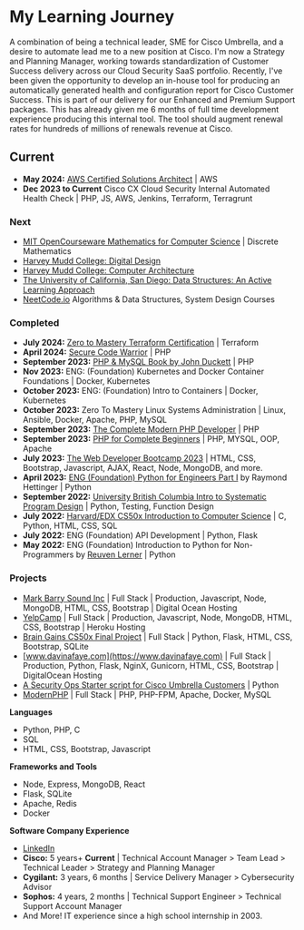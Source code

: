 # My Learning Journey

A combination of being a technical leader, SME for Cisco Umbrella, and a desire to automate lead me to a new position at Cisco. I'm now a Strategy and Planning Manager, working towards standardization of Customer Success delivery across our Cloud Security SaaS portfolio. Recently, I've been given the opportunity to develop an in-house tool for producing an automatically generated health and configuration report for Cisco Customer Success. This is part of our delivery for our Enhanced and Premium Support packages. This has already given me 6 months of full time development experience producing this internal tool. The tool should augment renewal rates for hundreds of millions of renewals revenue at Cisco. 

## **Current**
- **May 2024:** [AWS Certified Solutions Architect](https://learn.cantrill.io/courses/1820301) | AWS
- **Dec 2023 to Current** Cisco CX Cloud Security Internal Automated Health Check | PHP, JS, AWS, Jenkins, Terraform, Terragrunt

### **Next**
- [MIT OpenCourseware Mathematics for Computer Science](https://ocw.mit.edu/courses/6-042j-mathematics-for-computer-science-fall-2010/) | Discrete Mathematics
- [Harvey Mudd College: Digital Design](https://www.edx.org/learn/engineering/harvey-mudd-college-digital-design-2)
- [Harvey Mudd College: Computer Architecture](https://www.edx.org/learn/engineering/harvey-mudd-college-computer-architecture)
- [The University of California, San Diego: Data Structures: An Active Learning Approach](https://www.edx.org/learn/computer-science/the-university-of-california-san-diego-data-structures-an-active-learning-approach)
- [NeetCode.io](https://neetcode.io) Algorithms & Data Structures, System Design Courses

### **Completed**
- **July 2024:** [Zero to Mastery Terraform Certification](https://zerotomastery.io/courses/learn-terraform-certification/) | Terraform
- **April 2024:** [Secure Code Warrior](https://www.securecodewarrior.com/) | PHP
- **September 2023:** [PHP & MySQL Book by John Duckett](https://phpandmysql.com/) | PHP
- **Nov 2023:** ENG: (Foundation) Kubernetes and Docker Container Foundations | Docker, Kubernetes
- **October 2023:** ENG: (Foundation) Intro to Containers | Docker, Kubernetes
- **October 2023:** Zero To Mastery Linux Systems Administration | Linux, Ansible, Docker, Apache, PHP, MySQL
- **September 2023:** [The Complete Modern PHP Developer](https://www.udemy.com/course/complete-modern-php-developer) | PHP
- **September 2023:** [PHP for Complete Beginners](https://www.udemy.com/course/php-for-complete-beginners-includes-msql-object-oriented) | PHP, MYSQL, OOP, Apache
- **July 2023:** [The Web Developer Bootcamp 2023](https://www.udemy.com/course/the-web-developer-bootcamp) | HTML, CSS, Bootstrap, Javascript, AJAX, React, Node, MongoDB, and more.
- **April 2023:** [ENG (Foundation) Python for Engineers Part I](https://twitter.com/raymondh) by Raymond Hettinger | Python
- **September 2022:** [University British Columbia Intro to Systematic Program Design](https://extendedlearning.ubc.ca/programs/introduction-systematic-program-design-python) | Python, Testing, Function Design
- **July 2022:** [Harvard/EDX CS50x Introduction to Computer Science](https://www.edx.org/learn/computer-science/harvard-university-cs50-s-introduction-to-computer-science) | C, Python, HTML, CSS, SQL
- **July 2022:** ENG (Foundation) API Development | Python, Flask
- **May 2022:** ENG (Foundation) Introduction to Python for Non-Programmers by [Reuven Lerner](https://twitter.com/reuvenmlerner) | Python
  
### **Projects**
- [Mark Barry Sound Inc](https://www.markbarrysound.com) | Full Stack | Production, Javascript, Node, MongoDB, HTML, CSS, Bootstrap | Digital Ocean Hosting
- [YelpCamp](https://github.com/CodyCardinal/YelpCamp) | Full Stack | Production, Javascript, Node, MongoDB, HTML, CSS, Bootstrap | Heroku Hosting
- [Brain Gains CS50x Final Project](https://github.com/CodyCardinal/BrainGains) | Full Stack | Python, Flask, HTML, CSS, Bootstrap, SQLite
- [www.davinafaye.com](https://www.davinafaye.com) | Full Stack | Production, Python, Flask, NginX, Gunicorn, HTML, CSS, Bootstrap | DigitalOcean Hosting
- [A Security Ops Starter script for Cisco Umbrella Customers](https://github.com/CiscoDevNet/cloud-security/tree/master/Umbrella/Samples/SOCTools/NSD_Recheck) | Python
- [ModernPHP](https://github.com/CodyCardinal/modernphp) | Full Stack | PHP, PHP-FPM, Apache, Docker, MySQL

**Languages**
- Python, PHP, C
- SQL
- HTML, CSS, Bootstrap, Javascript

**Frameworks and Tools**
- Node, Express, MongoDB, React
- Flask, SQLite
- Apache, Redis
- Docker

**Software Company Experience**
- [LinkedIn](https://www.linkedin.com/in/cody-cardinal-896b661b/)
- **Cisco:** 5 years+ **Current** | Technical Account Manager > Team Lead > Technical Leader > Strategy and Planning Manager
- **Cygilant:** 3 years, 6 months | Service Delivery Manager > Cybersecurity Advisor
- **Sophos:** 4 years, 2 months | Technical Support Engineer > Technical Support Account Manager
- And More! IT experience since a high school internship in 2003.
